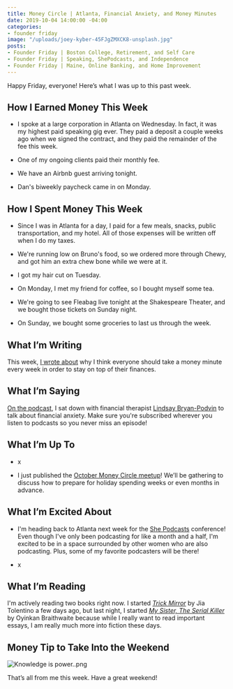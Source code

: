 ```yaml
---
title: Money Circle | Atlanta, Financial Anxiety, and Money Minutes
date: 2019-10-04 14:00:00 -04:00
categories:
- founder friday
image: "/uploads/joey-kyber-45FJgZMXCK8-unsplash.jpg"
posts:
- Founder Friday | Boston College, Retirement, and Self Care
- Founder Friday | Speaking, ShePodcasts, and Independence
- Founder Friday | Maine, Online Banking, and Home Improvement
---
```


Happy Friday, everyone! Here’s what I was up to this past week.

## **How I Earned Money This Week**

* I spoke at a large corporation in Atlanta on Wednesday. In fact, it was my highest paid speaking gig ever. They paid a deposit a couple weeks ago when we signed the contract, and they paid the remainder of the fee this week. 

* One of my ongoing clients paid their monthly fee. 

* We have an Airbnb guest arriving tonight. 

* Dan's biweekly paycheck came in on Monday.

## **How I Spent Money This Week**

* Since I was in Atlanta for a day, I paid for a few meals, snacks, public transportation, and my hotel. All of those expenses will be written off when I do my taxes.

* We're running low on Bruno's food, so we ordered more through Chewy, and got him an extra chew bone while we were at it. 

* I got my hair cut on Tuesday.

* On Monday, I met my friend for coffee, so I bought myself some tea.

* We're going to see Fleabag live tonight at the Shakespeare Theater, and we bought those tickets on Sunday night. 

* On Sunday, we bought some groceries to last us through the week.

## **What I’m Writing**

This week, [I wrote about](https://www.maggiegermano.com/blog/why-you-should-take-a-money-minute-every-week/) why I think everyone should take a money minute every week in order to stay on top of their finances.

## **What I’m Saying**

[On the podcast](https://www.maggiegermano.com/podcast/managing-financial-anxiety/), I sat down with financial therapist [Lindsay Bryan-Podvin](https://www.mindmoneybalance.com/) to talk about financial anxiety. Make sure you're subscribed wherever you listen to podcasts so you never miss an episode!

## **What I’m Up To**

* x

* I just published the [October Money Circle meetup](https://www.eventbrite.com/e/money-circle-preparing-for-holiday-spending-tickets-72080062407)! We’ll be gathering to discuss how to prepare for holiday spending weeks or even months in advance.

## **What I’m Excited About**

* I'm heading back to Atlanta next week for the [She Podcasts](https://www.shepodcasts.com/) conference! Even though I've only been podcasting for like a month and a half, I'm excited to be in a space surrounded by other women who are also podcasting. Plus, some of my favorite podcasters will be there!

* x

## **What I’m Reading**

I'm actively reading two books right now. I started *[Trick Mirror](https://www.goodreads.com/book/show/43126457-trick-mirror)* by Jia Tolentino a few days ago, but last night, I started *[My Sister, The Serial Killer](https://www.goodreads.com/book/show/38819868-my-sister-the-serial-killer)* by Oyinkan Braithwaite because while I really want to read important essays, I am really much more into fiction these days. 

## **Money Tip to Take Into the Weekend**

![Knowledge is power..png](/uploads/Knowledge%20is%20power..png)

That’s all from me this week. Have a great weekend!